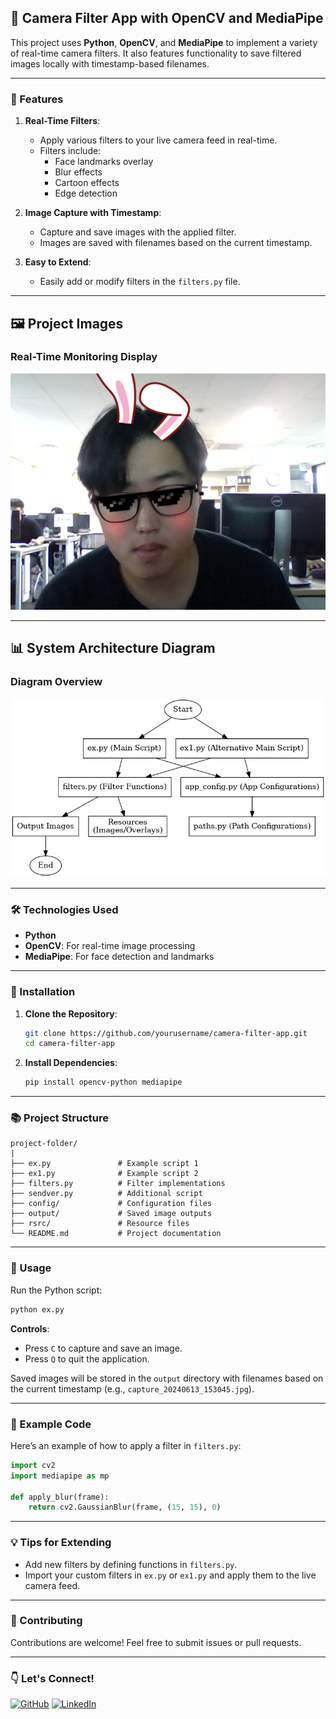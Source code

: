 ## 📸 Camera Filter App with OpenCV and MediaPipe

This project uses **Python**, **OpenCV**, and **MediaPipe** to implement a variety of real-time camera filters. It also features functionality to save filtered images locally with timestamp-based filenames.

---

### 🔄 Features

1. **Real-Time Filters**: 
   - Apply various filters to your live camera feed in real-time.
   - Filters include:
     - Face landmarks overlay
     - Blur effects
     - Cartoon effects
     - Edge detection

2. **Image Capture with Timestamp**:
   - Capture and save images with the applied filter.
   - Images are saved with filenames based on the current timestamp.

3. **Easy to Extend**:
   - Easily add or modify filters in the `filters.py` file.

---

## 🖼️ Project Images

### Real-Time Monitoring Display

![Real-Time Monitoring](./output/images/capture.png)  

---

## 📊 System Architecture Diagram

### Diagram Overview

![System Diagram](./output/images/flowchart.png)

---

### 🛠️ Technologies Used

- **Python**
- **OpenCV**: For real-time image processing
- **MediaPipe**: For face detection and landmarks

---

### 📖 Installation

1. **Clone the Repository**:
   ```bash
   git clone https://github.com/yourusername/camera-filter-app.git
   cd camera-filter-app
   ```

2. **Install Dependencies**:
   ```bash
   pip install opencv-python mediapipe
   ```

---

### 📚 Project Structure

```
project-folder/
|
├── ex.py               # Example script 1
├── ex1.py              # Example script 2
├── filters.py          # Filter implementations
├── sendver.py          # Additional script
├── config/             # Configuration files
├── output/             # Saved image outputs
├── rsrc/               # Resource files
└── README.md           # Project documentation
```

---

### 📖 Usage

Run the Python script:

```bash
python ex.py
```

**Controls**:
- Press `C` to capture and save an image.
- Press `Q` to quit the application.

Saved images will be stored in the `output` directory with filenames based on the current timestamp (e.g., `capture_20240613_153045.jpg`).

---

### 📝 Example Code

Here’s an example of how to apply a filter in `filters.py`:

```python
import cv2
import mediapipe as mp

def apply_blur(frame):
    return cv2.GaussianBlur(frame, (15, 15), 0)
```

---

### 💡 Tips for Extending

- Add new filters by defining functions in `filters.py`.
- Import your custom filters in `ex.py` or `ex1.py` and apply them to the live camera feed.

---

### 🌟 Contributing

Contributions are welcome! Feel free to submit issues or pull requests.

---

### 👇 Let's Connect!

[![GitHub](https://img.shields.io/badge/GitHub-Profile-blue?logo=github)](https://github.com/Kwonsiwoo2)  [![LinkedIn](https://img.shields.io/badge/LinkedIn-Profile-blue?logo=linkedin)](https://www.linkedin.com/in/%EC%8B%9C%EC%9A%B0-%EA%B6%8C-064765341/)


